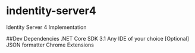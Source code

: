 # indentity-server4
Identity Server 4 Implementation

##Dev Dependencies
	.NET Core SDK 3.1 
	Any IDE of your choice 
	[Optional] JSON formatter Chrome Extensions
	
